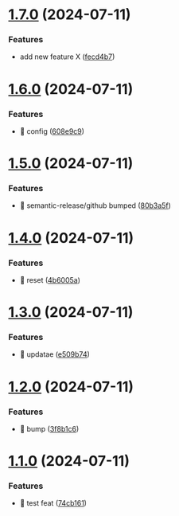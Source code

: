 # [1.7.0](https://github.com/j-mcgregor/bun-express/compare/v1.6.0...v1.7.0) (2024-07-11)


### Features

* add new feature X ([fecd4b7](https://github.com/j-mcgregor/bun-express/commit/fecd4b7d755553bfaba6a4c6f60e4c37d8c3a3b8))

# [1.6.0](https://github.com/j-mcgregor/bun-express/compare/v1.5.0...v1.6.0) (2024-07-11)


### Features

* 🎸 config ([608e9c9](https://github.com/j-mcgregor/bun-express/commit/608e9c948675f9fd809b2fc3473e0203bc51df95))

# [1.5.0](https://github.com/j-mcgregor/bun-express/compare/v1.4.0...v1.5.0) (2024-07-11)


### Features

* 🎸 semantic-release/github bumped ([80b3a5f](https://github.com/j-mcgregor/bun-express/commit/80b3a5feaf4fa24f92c92783de5f88bda740fe8a))

# [1.4.0](https://github.com/j-mcgregor/bun-express/compare/v1.3.0...v1.4.0) (2024-07-11)


### Features

* 🎸 reset ([4b6005a](https://github.com/j-mcgregor/bun-express/commit/4b6005a7e48dc0e3da12fc8c28964ce15442d997))

# [1.3.0](https://github.com/j-mcgregor/bun-express/compare/v1.2.0...v1.3.0) (2024-07-11)


### Features

* 🎸 updatae ([e509b74](https://github.com/j-mcgregor/bun-express/commit/e509b7438339f2d93f1180d0d1d447975f8a3077))

# [1.2.0](https://github.com/j-mcgregor/bun-express/compare/v1.1.0...v1.2.0) (2024-07-11)


### Features

* 🎸 bump ([3f8b1c6](https://github.com/j-mcgregor/bun-express/commit/3f8b1c647d5c840ba45cff98bba410851805eba4))

# [1.1.0](https://github.com/j-mcgregor/bun-express/compare/v1.0.0...v1.1.0) (2024-07-11)


### Features

* 🎸 test feat ([74cb161](https://github.com/j-mcgregor/bun-express/commit/74cb161cecc7d188bb10d631b4e8667cfe2ec9c8))
